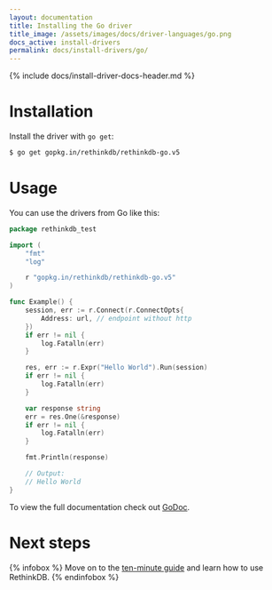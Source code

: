 ```yaml
---
layout: documentation
title: Installing the Go driver
title_image: /assets/images/docs/driver-languages/go.png
docs_active: install-drivers
permalink: docs/install-drivers/go/
---
```

{% include docs/install-driver-docs-header.md %}

# Installation #

Install the driver with `go get`:

```bash
$ go get gopkg.in/rethinkdb/rethinkdb-go.v5
```

# Usage #

You can use the drivers from Go like this:

```go
package rethinkdb_test

import (
	"fmt"
	"log"

	r "gopkg.in/rethinkdb/rethinkdb-go.v5"
)

func Example() {
	session, err := r.Connect(r.ConnectOpts{
		Address: url, // endpoint without http
	})
	if err != nil {
		log.Fatalln(err)
	}

	res, err := r.Expr("Hello World").Run(session)
	if err != nil {
		log.Fatalln(err)
	}

	var response string
	err = res.One(&response)
	if err != nil {
		log.Fatalln(err)
	}

	fmt.Println(response)

	// Output:
	// Hello World
}
```

To view the full documentation check out [GoDoc](https://godoc.org/github.com/rethinkdb/rethinkdb-go).

# Next steps #

{% infobox %}
Move on to the [ten-minute guide](/docs/guide/javascript/) and learn how to use RethinkDB.
{% endinfobox %}
